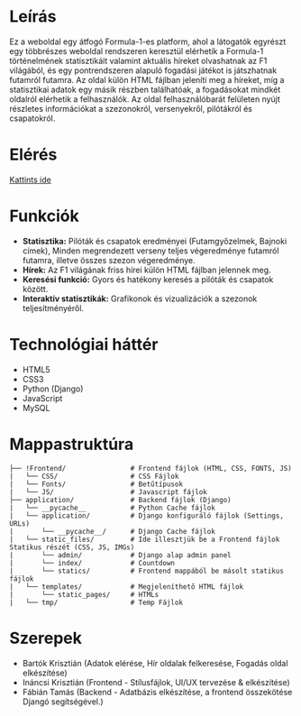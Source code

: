 # Leírás
Ez a weboldal egy átfogó Formula-1-es platform, ahol a látogatók egyrészt egy többrészes weboldal rendszeren keresztül elérhetik a Formula-1 történelmének statisztikáit valamint aktuális híreket olvashatnak az F1 világából, és egy pontrendszeren alapuló fogadási játékot is játszhatnak futamról futamra. Az oldal külön HTML fájlban jeleníti meg a híreket, míg a statisztikai adatok egy másik részben találhatóak, a fogadásokat mindkét oldalról elérhetik a felhasználók. Az oldal felhasználóbarát felületen nyújt részletes információkat a szezonokról, versenyekről, pilótákról és csapatokról.

# Elérés
[Kattints ide](https://f1statsandnews.com/)

# Funkciók
- **Statisztika:** Pilóták és csapatok eredményei (Futamgyőzelmek, Bajnoki címek), Minden megrendezett verseny teljes végeredménye futamról futamra, illetve összes szezon végeredménye.
- **Hírek:** Az F1 világának friss hírei külön HTML fájlban jelennek meg.
- **Keresési funkció:** Gyors és hatékony keresés a pilóták és csapatok között.
- **Interaktív statisztikák:** Grafikonok és vizualizációk a szezonok teljesítményéről.

# Technológiai háttér
- HTML5
- CSS3
- Python (Django)
- JavaScript
- MySQL

# Mappastruktúra
```
├── !Frontend/                # Frontend fájlok (HTML, CSS, FONTS, JS)
|   └── CSS/                  # CSS Fájlok
|   └── Fonts/                # Betűtípusok
|   └── JS/                   # Javascript fájlok
├── application/              # Backend fájlok (Django)
|   └── __pycache__           # Python Cache fájlok
|   └── application/          # Django konfiguráló fájlok (Settings, URLs)
|       └── __pycache__/      # Django Cache fájlok
|   └── static_files/         # Ide illesztjük be a Frontend fájlok Statikus részét (CSS, JS, IMGs)
|       └── admin/            # Django alap admin panel
|       └── index/            # Countdown
|       └── statics/          # Frontend mappából be másolt statikus fájlok
|   └── templates/            # Megjeleníthető HTML fájlok
|       └── static_pages/     # HTMLs
|   └── tmp/                  # Temp Fájlok
```

# Szerepek
- Bartók Krisztián (Adatok elérése, Hír oldalak felkeresése, Fogadás oldal elkészítése)
- Ináncsi Krisztián (Frontend - Stílusfájlok, UI/UX tervezése & elkészítése)
- Fábián Tamás (Backend - Adatbázis elkészítése, a frontend összekötése Djangó segítségével.)
